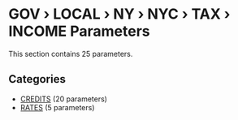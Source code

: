 # GOV › LOCAL › NY › NYC › TAX › INCOME Parameters

This section contains 25 parameters.

## Categories

- [CREDITS](credits/index.md) (20 parameters)
- [RATES](rates/index.md) (5 parameters)
